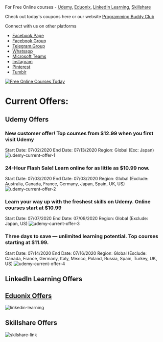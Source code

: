 For Free Online courses - [Udemy][udemy-link], [Eduonix][eduonix-link], [LinkedIn Learning][linkedin-learning], [Skillshare][skilshare-link]

Check out today's coupons here or our website [Programming Buddy Club][programmingbuddyclub]

Connect with us on other platforms

- [Facebook Page][programmingbuddyclub-facebook-page]
- [Facebook Group][programmingbuddyclub-facebook-group]
- [Telegram Group][programmingbuddyclub-telegram]
- [Whatsapp][programmingbuddyclub-whatsapp]
- [Microsoft Teams][programmingbuddyclub-microsoft-teams]
- [Instagram][programmingbuddyclub-instagram]
- [Pinterest][programmingbuddyclub-pinterest]
- [Tumblr][programmingbuddyclub-tumblr]

[![Free Online Courses Today](https://i.imgur.com/aE2TLHF.png)][today-courses]

# Current Offers:

## Udemy Offers

### New customer offer! Top courses from \$12.99 when you first visit Udemy

Start Date: 07/02/2020
End Date: 07/13/2020
Region: Global (Exc: Japan)
![udemy-current-offer-1](https://merchant.linksynergy.com/fs/banners/39197/39197_11012.png)

### 24-Hour Flash Sale! Learn online for as little as \$10.99 now.

Start Date: 07/03/2020
End Date: 07/03/2020
Region: Global (Exclude: Australia, Canada, France, Germany, Japan, Spain, UK, US)
![udemy-current-offer-2](https://merchant.linksynergy.com/fs/banners/39197/39197_11013.png)

### Learn your way up with the freshest skills on Udemy. Online courses start at \$10.99

Start Date: 07/07/2020
End Date: 07/09/2020
Region: Global (Exclude: Japan, US)
![udemy-current-offer-3](https://merchant.linksynergy.com/fs/banners/39197/39197_11033.png)

### Three days to save — unlimited learning potential. Top courses starting at \$11.99.

Start Date: 07/14/2020
End Date: 07/16/2020
Region: Global (Esclude: Canada, France, Germany, Italy, Mexico, Poland, Russia, Spain, Turkey, UK, US)
![udemy-current-offer-4](https://merchant.linksynergy.com/fs/banners/39197/39197_11244.png)

## LinkedIn Learning Offers

## [Eduonix Offers][eduonix-link]

![linkedin-learning](https://i.imgur.com/twfsaUI.png)

## Skillshare Offers

![skilshare-link](https://i.imgur.com/MiEC7cW.png)

[programmingbuddyclub]: https://bit.ly/FreeOnlineCoursesGithub "Programming Buddy Club Free Online Courses"
[programmingbuddyclub-facebook-page]: https://www.facebook.com/programmingbuddyclub "Programming Buddy Club Free Online Courses"
[programmingbuddyclub-facebook-group]: https://www.facebook.com/groups/programmingbuddyclub "Programming Buddy Club Free Online Courses"
[programmingbuddyclub-telegram]: http://bit.ly/2vaqNzS "Programming Buddy Club Free Online Courses"
[programmingbuddyclub-whatsapp]: https://www.programmingbuddy.club/p/hatsapp.html "Programming Buddy Club Free Online Courses"
[programmingbuddyclub-microsoft-teams]: https://teams.microsoft.com/l/team/19%3a72309b6a1dab4cf4ae6b21f7c4b06e1d%40thread.tacv2/conversations?groupId=5d56a4f2-3ed1-4a1c-b68e-6b2a7341052f&tenantId=dfacc48d-e6fb-4d98-8b3a-0548e8ef7144 "Programming Buddy Club Free Online Courses"
[programmingbuddyclub-instagram]: https://www.instagram.com/programmingbuddyclub/ "Programming Buddy Club Free Online Courses"
[programmingbuddyclub-pinterest]: https://in.pinterest.com/programmingbuddyclub/ "Programming Buddy Club Free Online Courses"
[programmingbuddyclub-tumblr]: https://programmingbuddyclub.tumblr.com/ "Programming Buddy Club Free Online Courses"
[linkedin-learning]: https://bit.ly/FreeLinkedInLearning "LinkedIn Learning Offers"
[today-courses]: https://github.com/programmingbuddyclub/free-online-courses/tree/master/2020%20June/Free%20Online%20Courses%20June%2027%202020 "Free Online Courses for Today"
[udemy-link]: https://click.linksynergy.com/fs-bin/click?id=i*IXi5qsT7c&offerid=507388.13403&type=3&subid=0%22%3EDive%20into%20learning.%20Learn%20new%20skills%20for%20as%20little%20as%20$11.99.%3C/a%3E%3Cimg%20border=%220%22%20width=%221%22%20alt=%22%22%20height=%221%22%20src=%22https://ad.linksynergy.com/fs-bin/show?id=i*IXi5qsT7c&bids=507388.13403&type=3&subid=0 "Udemy Learning Platform"
[eduonix-link]: https://www.eduonix.com/special-deals/UHJvZHVjdC0xMjM0MjIw?utm_source=homepage&utm_medium=direct&utm_campaign=month-end-homepage-btn-2019 "Eduonix Learning Platform"
[skilshare-link]: https://bit.ly/FreeSkillshareLearning "Skillshare Learning Platform"
[udemy-current-offer-1]: https://click.linksynergy.com/fs-bin/click?id=i*IXi5qsT7c&offerid=624447.13389&type=3&subid=0 "New customer offer! Top courses from $12.99 when you first visit Udemy"
[udemy-current-offer-2]: https://click.linksynergy.com/fs-bin/click?id=i*IXi5qsT7c&offerid=624447.13394&type=3&subid=0 "24-Hour Flash Sale! Learn online for as little as $10.99 now"
[udemy-current-offer-3]: https://click.linksynergy.com/fs-bin/click?id=i*IXi5qsT7c&offerid=624447.13398&type=3&subid=0 "Learn your way up with the freshest skills on Udemy. Online courses start at $10.99"
[udemy-current-offer-4]: https://click.linksynergy.com/fs-bin/click?id=i*IXi5qsT7c&offerid=624447.13407&type=3&subid=0 "Three days to save — unlimited learning potential. Top courses starting at $11.99"
